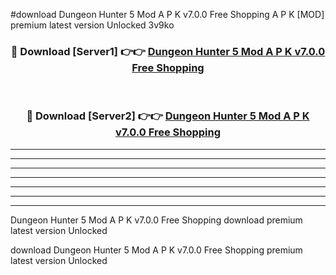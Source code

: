 #download Dungeon Hunter 5 Mod A P K v7.0.0 Free Shopping A P K [MOD] premium latest version Unlocked 3v9ko 



<div align="center">
<h3>🔴 Download [Server1] 👉👉 <a href="https://apkdownload1.web.app/">Dungeon Hunter 5 Mod A P K v7.0.0 Free Shopping</a></h3><br>

<h3>🔴 Download [Server2] 👉👉 <a href="https://apkdownload1.web.app/">Dungeon Hunter 5 Mod A P K v7.0.0 Free Shopping</a></h3>
</div>





----------------------------------------------------------

----------------------------------------------------------

----------------------------------------------------------

----------------------------------------------------------

----------------------------------------------------------

----------------------------------------------------------

----------------------------------------------------------

Dungeon Hunter 5 Mod A P K v7.0.0 Free Shopping download premium latest version Unlocked

download Dungeon Hunter 5 Mod A P K v7.0.0 Free Shopping premium latest version Unlocked

